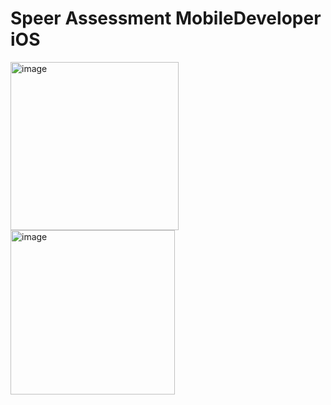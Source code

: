 # Speer Assessment MobileDeveloper iOS

<img width="269" alt="image" src="https://github.com/MateoDev97/SpeerAssessmentMobileDeveloper/assets/25846938/8df4df47-4b29-4869-87aa-3063917acdce">

<img width="263" alt="image" src="https://github.com/MateoDev97/SpeerAssessmentMobileDeveloper/assets/25846938/6640f0b9-ceb8-44df-8fea-e84fea46cd03">

